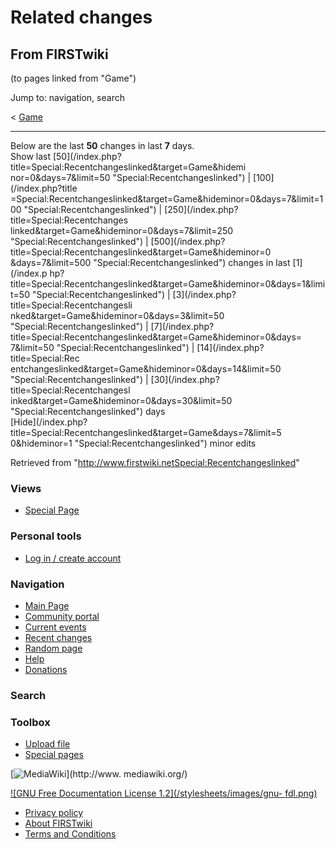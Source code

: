 # Related changes

## From FIRSTwiki

(to pages linked from "Game")

Jump to: navigation, search

< [Game](/index.php?title=Game&redirect=no "Game")

--------------------------------------------------------------------------------

Below are the last **50** changes in last **7** days.<br>
Show last [50](/index.php?title=Special:Recentchangeslinked&target=Game&hidemi
nor=0&days=7&limit=50 "Special:Recentchangeslinked") | [100](/index.php?title
=Special:Recentchangeslinked&target=Game&hideminor=0&days=7&limit=100 "Special:Recentchangeslinked") | [250](/index.php?title=Special:Recentchanges
linked&target=Game&hideminor=0&days=7&limit=250 "Special:Recentchangeslinked") | [500](/index.php?title=Special:Recentchangeslinked&target=Game&hideminor=0
&days=7&limit=500 "Special:Recentchangeslinked") changes in last [1](/index.p
hp?title=Special:Recentchangeslinked&target=Game&hideminor=0&days=1&limit=50 "Special:Recentchangeslinked") | [3](/index.php?title=Special:Recentchangesli
nked&target=Game&hideminor=0&days=3&limit=50 "Special:Recentchangeslinked") | [7](/index.php?title=Special:Recentchangeslinked&target=Game&hideminor=0&days=
7&limit=50 "Special:Recentchangeslinked") | [14](/index.php?title=Special:Rec
entchangeslinked&target=Game&hideminor=0&days=14&limit=50 "Special:Recentchangeslinked") | [30](/index.php?title=Special:Recentchangesl
inked&target=Game&hideminor=0&days=30&limit=50 "Special:Recentchangeslinked") days<br>
[Hide](/index.php?title=Special:Recentchangeslinked&target=Game&days=7&limit=5
0&hideminor=1 "Special:Recentchangeslinked") minor edits

Retrieved from "<http://www.firstwiki.netSpecial:Recentchangeslinked>"

### Views

- [Special Page](Special:Recentchangeslinked/Game)

### Personal tools

- [Log in / create account](/index.php?title=Special:Userlogin&returnto=Special:Recentchangeslinked)

[](Main_Page "Main Page")

### Navigation

- [Main Page](Main_Page)
- [Community portal](FIRSTwiki:Community_portal)
- [Current events](Current_events)
- [Recent changes](Special:Recentchanges)
- [Random page](Special:Random)
- [Help](Help:Contents)
- [Donations](FIRSTwiki:Site_support)

### Search

### Toolbox

- [Upload file](Special:Upload)
- [Special pages](Special:Specialpages)

[![MediaWiki](/skins/common/images/poweredby_mediawiki_88x31.png)](http://www.
mediawiki.org/)

[![GNU Free Documentation License 1.2](/stylesheets/images/gnu-
fdl.png)](http://www.gnu.org/copyleft/fdl.html)

- [Privacy policy](FIRSTwiki:Privacy_policy "FIRSTwiki:Privacy policy")
- [About FIRSTwiki](FIRSTwiki:About "FIRSTwiki:About")
- [Terms and Conditions](FIRSTwiki:Terms_and_conditions "FIRSTwiki:Terms and conditions")
